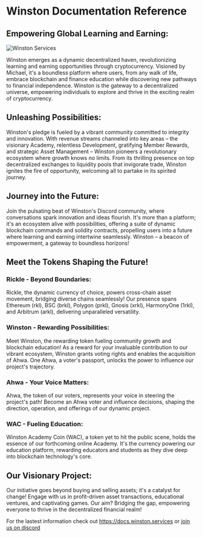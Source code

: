 # Winston Documentation Reference
## Empowering Global Learning and Earning:

![Winston Services](https://user-images.githubusercontent.com/29209354/181164451-104d43cd-e29f-41c6-978f-a3434ec9a028.png)

Winston emerges as a dynamic decentralized haven, revolutionizing learning and earning opportunities through cryptocurrency. Visioned by Michael, it's a boundless platform where users, from any walk of life, embrace blockchain and finance education while discovering new pathways to financial independence. Winston is the gateway to a decentralized universe, empowering individuals to explore and thrive in the exciting realm of cryptocurrency.
## Unleashing Possibilities:

Winston's pledge is fueled by a vibrant community committed to integrity and innovation. With revenue streams channeled into key areas – the visionary Academy, relentless Development, gratifying Member Rewards, and strategic Asset Management – Winston pioneers a revolutionary ecosystem where growth knows no limits. From its thrilling presence on top decentralized exchanges to liquidity pools that invigorate trade, Winston ignites the fire of opportunity, welcoming all to partake in its spirited journey.

## Journey into the Future:
Join the pulsating beat of Winston's Discord community, where conversations spark innovation and ideas flourish. It's more than a platform; it's an ecosystem alive with possibilities, offering a suite of dynamic blockchain commands and solidity contracts, propelling users into a future where learning and earning intertwine seamlessly. Winston – a beacon of empowerment, a gateway to boundless horizons!

## Meet the Tokens Shaping the Future! 

### Rickle - Beyond Boundaries:
Rickle, the dynamic currency of choice, powers cross-chain asset movement, bridging diverse chains seamlessly! Our presence spans Ethereum (rkl), BSC (brkl), Polygon (prkl), Gnosis (xrkl), HarmonyOne (1rkl), and Arbitrum (arkl), delivering unparalleled versatility.

### Winston - Rewarding Possibilities:
Meet Winston, the rewarding token fueling community growth and blockchain education! As a reward for your invaluable contribution to our vibrant ecosystem, Winston grants voting rights and enables the acquisition of Ahwa. One Ahwa, a voter's passport, unlocks the power to influence our project's trajectory.

### Ahwa - Your Voice Matters:
Ahwa, the token of our voters, represents your voice in steering the project's path! Become an Ahwa voter and influence decisions, shaping the direction, operation, and offerings of our dynamic project.

### WAC - Fueling Education:
Winston Academy Coin (WAC), a token yet to hit the public scene, holds the essence of our forthcoming online Academy. It's the currency powering our education platform, rewarding educators and students as they dive deep into blockchain technology's core.

## Our Visionary Project:
Our initiative goes beyond buying and selling assets; it's a catalyst for change! Engage with us in profit-driven asset transactions, educational ventures, and captivating games. Our aim? Bridging the gap, empowering everyone to thrive in the decentralized financial realm! 

For the lastest information check out https://docs.winston.services or [join us on discord](https://discord.gg/rickle-897546129108008960) 
